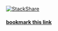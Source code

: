   [![StackShare](https://img.shields.io/badge/tech-stack-0690fa.svg?style=flat)](https://stackshare.io/stark-sources/stark-sources)
  
 <a frameborder="0" data-theme="dark" data-layers="1,2,3,4" data-stack-embed="true" href="https://embed.stackshare.io/stacks/embed/605f7f2f77de1938a515dc42a6f3a7"/>
 <script async src="https://cdn1.stackshare.io/javascripts/client-code.js" charset="utf-8"></script>
 
 #### bookmark this [link](https://starksources.github.io/technologystack.html)
